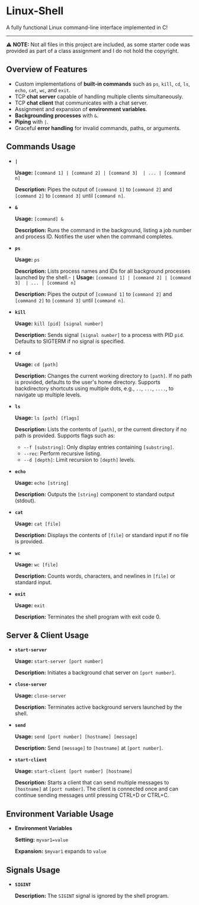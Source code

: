 # Linux-Shell
A fully functional Linux command-line interface implemented in C!

---

⚠️ **NOTE:** Not all files in this project are included, as some starter code was provided as part of a class assignment and I do not hold the copyright.

## Overview of Features
- Custom implementations of **built-in commands** such as `ps`, `kill`, `cd`, `ls`, `echo`, `cat`, `wc`, and `exit`.
- TCP **chat server** capable of handling multiple clients simultaneously.
- TCP **chat client** that communicates with a chat server.
- Assignment and expansion of **environment variables**.
- **Backgrounding processes** with `&`.
- **Piping** with `|`.
- Graceful **error handling** for invalid commands, paths, or arguments.

## Commands Usage

- **`|`**
  
  **Usage:** `[command 1] | [command 2] | [command 3]  | ... | [command n]`
  
  **Description:** Pipes the output of `[command 1]` to `[command 2]` and `[command 2]` to `[command 3]` until `[command n]`.

- **`&`**
  
  **Usage:** `[command] &`
  
  **Description:** Runs the command in the background, listing a job number and process ID. Notifies the user when the command completes.

- **`ps`**
  
  **Usage:** `ps`
  
  **Description:** Lists process names and IDs for all background processes launched by the shell.- **`|`**
  **Usage:** `[command 1] | [command 2] | [command 3]  | ... | [command n]`
  
  **Description:** Pipes the output of `[command 1]` to `[command 2]` and `[command 2]` to `[command 3]` until `[command n]`.

- **`kill`**
  
  **Usage:** `kill [pid] [signal number]`
  
  **Description:** Sends signal `[signal number]` to a process with PID `pid`. Defaults to SIGTERM if no signal is specified.

- **`cd`**
  
  **Usage:** `cd [path]`
  
  **Description:** Changes the current working directory to `[path]`. If no path is provided, defaults to the user's home directory. Supports
  backdirectory shortcuts using multiple dots, e.g., `..`, `...`, `....`, to navigate up multiple levels.

- **`ls`**
  
  **Usage:** `ls [path] [flags]`
  
  **Description:** Lists the contents of `[path]`, or the current directory if no path is provided. Supports flags such as:
  - `--f [substring]`: Only display entries containing `[substring]`.
  - `--rec`: Perform recursive listing.
  - `--d [depth]`: Limit recursion to `[depth]` levels.

- **`echo`**
  
  **Usage:** `echo [string]`
  
  **Description:** Outputs the `[string]` component to standard output (stdout).

- **`cat`**
  
  **Usage:** `cat [file]`
  
  **Description:** Displays the contents of `[file]` or standard input if no file is provided.

- **`wc`**
  
  **Usage:** `wc [file]`
  
  **Description:** Counts words, characters, and newlines in `[file]` or standard input.

- **`exit`**
  
  **Usage:** `exit`
  
  **Description:** Terminates the shell program with exit code 0.

## Server & Client Usage

- **`start-server`**
  
  **Usage:** `start-server [port number]`
  
  **Description:** Initiates a background chat server on `[port number]`.
  
- **`close-server`**
  
  **Usage:** `close-server`
  
  **Description:** Terminates active background servers launched by the shell.
  
- **`send`**
  
  **Usage:** `send [port number] [hostname] [message]`
  
  **Description:** Send `[message]` to `[hostname]` at `[port number]`.
  
- **`start-client`**
  
  **Usage:** `start-client [port number] [hostname]`
  
  **Description:** Starts a client that can send multiple messages to `[hostname]` at `[port number]`. The client is connected once and can continue
  sending messages until pressing CTRL+D or CTRL+C.

## Environment Variable Usage

- **Environment Variables**
  
  **Setting:** `myvar1=value`
  
  **Expansion:** `$myvar1` expands to `value`

## Signals Usage

- **`SIGINT`**
  
  **Description:** The `SIGINT` signal is ignored by the shell program.
